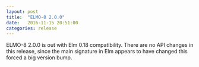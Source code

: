 ```yaml
---
layout: post
title:  "ELMO-8 2.0.0"
date:   2016-11-15 20:51:00
categories: release
---
```


ELMO-8 2.0.0 is out with Elm 0.18 compatibility. There are no API changes in this release, since the main signature in Elm appears to have changed this forced a big version bump.

